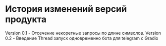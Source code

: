 # История изменений версий продукта

Version 0.1 - Отсечение некоретные запросы по длине символов.
Version 0.2 - Введение Thread запуск одновременно бота для telegram с Gradio
